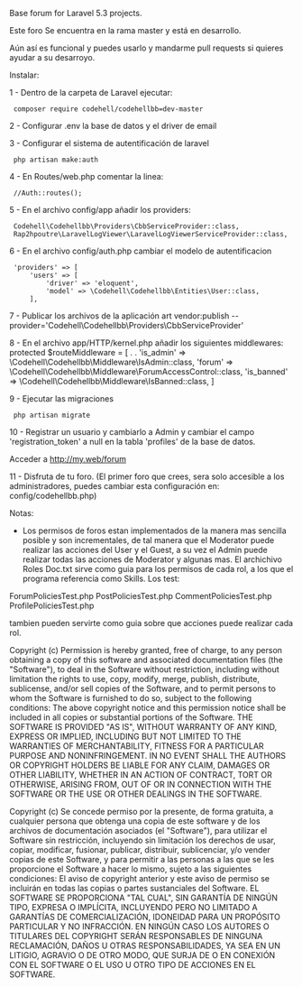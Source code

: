 Base forum for Laravel 5.3 projects.


Este foro Se encuentra en la rama master y está en desarrollo.

Aún así es funcional y puedes usarlo y mandarme pull requests si quieres
ayudar a su desarroyo.

Instalar:
 
 1 - Dentro de la carpeta de Laravel ejecutar:
 
     composer require codehell/codehellbb=dev-master
 
 2 - Configurar .env la base de datos y el driver de email
 
 3 - Configurar el sistema de autentificación de laravel
 
     php artisan make:auth
 
 4 - En Routes/web.php comentar la linea:
 
     //Auth::routes();
 
 5 - En el archivo config/app añadir los providers:
 
     Codehell\Codehellbb\Providers\CbbServiceProvider::class,
     Rap2hpoutre\LaravelLogViewer\LaravelLogViewerServiceProvider::class,
 
 6 - En el archivo config/auth.php cambiar el modelo de autentificacion
 
     'providers' => [
         'users' => [
             'driver' => 'eloquent',
             'model' => \Codehell\Codehellbb\Entities\User::class,
         ],
 
 7 - Publicar los archivos de la aplicación
 art vendor:publish --provider='Codehell\Codehellbb\Providers\CbbServiceProvider'
 
 8 - En el archivo app/HTTP/kernel.php añadir los siguientes middlewares:
     protected $routeMiddleware = [
         .
         .
         'is_admin' => \Codehell\Codehellbb\Middleware\IsAdmin::class,
         'forum' => \Codehell\Codehellbb\Middleware\ForumAccessControl::class,
         'is_banned' => \Codehell\Codehellbb\Middleware\IsBanned::class,
     ]
 
 9 - Ejecutar las migraciones
 
     php artisan migrate
 
 10 - Registrar un usuario y cambiarlo a Admin y cambiar el campo 'registration_token' a null en la tabla 'profiles' de la base de datos.
 
 Acceder a http://my.web/forum
 
 11 - Disfruta de tu foro. (El primer foro que crees, sera solo accesible a los administradores, puedes cambiar esta configuración en:
     config/codehellbb.php)


Notas:

 - Los permisos de foros estan implementados de la manera mas sencilla
 posible y son incrementales, de tal manera que el Moderator puede 
 realizar las acciones del User y el Guest, a su vez el Admin puede 
 realizar todas las acciones de Moderator y algunas mas. 
 El archichivo Roles Doc.txt sirve como guia para los permisos
 de cada rol, a los que el programa referencia como Skills. Los test:
 
 ForumPoliciesTest.php
 PostPoliciesTest.php
 CommentPoliciesTest.php
 ProfilePoliciesTest.php
 
 tambien pueden servirte como guia sobre que acciones puede realizar cada rol.

Copyright (c)
Permission is hereby granted, free of charge, to any person obtaining a copy of this software and associated documentation
files (the "Software"), to deal in the Software without restriction, including without limitation the rights to use, copy,
modify, merge, publish, distribute, sublicense, and/or sell copies of the Software, and to permit persons to whom the
Software is furnished to do so, subject to the following conditions:
The above copyright notice and this permission notice shall be included in all copies or substantial portions of the Software.
THE SOFTWARE IS PROVIDED "AS IS", WITHOUT WARRANTY OF ANY KIND, EXPRESS OR IMPLIED, INCLUDING BUT NOT LIMITED TO THE
WARRANTIES OF MERCHANTABILITY, FITNESS FOR A PARTICULAR PURPOSE AND NONINFRINGEMENT. IN NO EVENT SHALL THE AUTHORS OR
COPYRIGHT HOLDERS BE LIABLE FOR ANY CLAIM, DAMAGES OR OTHER LIABILITY, WHETHER IN AN ACTION OF CONTRACT, TORT OR OTHERWISE,
ARISING FROM, OUT OF OR IN CONNECTION WITH THE SOFTWARE OR THE USE OR OTHER DEALINGS IN THE SOFTWARE.

Copyright (c)
Se concede permiso por la presente, de forma gratuita, a cualquier persona que obtenga una copia de este software y de
los archivos de documentación asociados (el "Software"), para utilizar el Software sin restricción, incluyendo sin
limitación los derechos de usar, copiar, modificar, fusionar, publicar, distribuir, sublicenciar, y/o vender copias
de este Software, y para permitir a las personas a las que se les proporcione el Software a hacer lo mismo, sujeto a
las siguientes condiciones:
El aviso de copyright anterior y este aviso de permiso se incluirán en todas las copias o partes sustanciales del Software.
EL SOFTWARE SE PROPORCIONA "TAL CUAL", SIN GARANTÍA DE NINGÚN TIPO, EXPRESA O IMPLÍCITA, INCLUYENDO PERO NO LIMITADO A
GARANTÍAS DE COMERCIALIZACIÓN, IDONEIDAD PARA UN PROPÓSITO PARTICULAR Y NO INFRACCIÓN. EN NINGÚN CASO LOS AUTORES O TITULARES
DEL COPYRIGHT SERÁN RESPONSABLES DE NINGUNA RECLAMACIÓN, DAÑOS U OTRAS RESPONSABILIDADES, YA SEA EN UN LITIGIO, AGRAVIO O
DE OTRO MODO, QUE SURJA DE O EN CONEXIÓN CON EL SOFTWARE O EL USO U OTRO TIPO DE ACCIONES EN EL SOFTWARE.